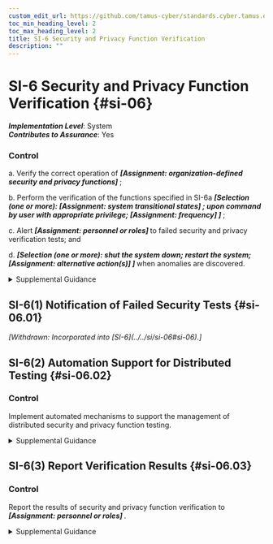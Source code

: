 ```yaml
---
custom_edit_url: https://github.com/tamus-cyber/standards.cyber.tamus.edu/tree/main/static/content/tamus.edu/TAMUS_profile.xml
toc_min_heading_level: 2
toc_max_heading_level: 2
title: SI-6 Security and Privacy Function Verification
description: ""
---
```


# SI-6 Security and Privacy Function Verification {#si-06}

_**Implementation Level**_: System\
_**Contributes to Assurance**_: Yes

### Control

a. Verify the correct operation of <strong> <em>[Assignment: organization-defined security and privacy functions]</em> </strong>;

b. Perform the verification of the functions specified in SI-6a <strong> <em>[Selection (one or more): <strong> <em>[Assignment: system transitional states]</em> </strong> ; upon command by user with appropriate privilege; <strong> <em>[Assignment: frequency]</em> </strong> ]</em> </strong>;

c. Alert <strong> <em>[Assignment: personnel or roles]</em> </strong> to failed security and privacy verification tests; and

d.  <strong> <em>[Selection (one or more): shut the system down; restart the system; <strong> <em>[Assignment: alternative action(s)]</em> </strong> ]</em> </strong> when anomalies are discovered.

<details>
  <summary>Supplemental Guidance</summary>

Transitional states for systems include system startup, restart, shutdown, and abort. System notifications include hardware indicator lights, electronic alerts to system administrators, and messages to local computer consoles. In contrast to security function verification, privacy function verification ensures that privacy functions operate as expected and are approved by the senior agency official for privacy or that privacy attributes are applied or used as expected.

</details>

## SI-6(1) Notification of Failed Security Tests {#si-06.01}

<prop xmlns="http://csrc.nist.gov/ns/oscal/1.0" name="status" value="withdrawn">
               <em>[Withdrawn: Incorporated into [SI-6](../../si/si-06#si-06).]</em>
            </prop>
            

## SI-6(2) Automation Support for Distributed Testing {#si-06.02}

### Control

Implement automated mechanisms to support the management of distributed security and privacy function testing.

<details>
  <summary>Supplemental Guidance</summary>

The use of automated mechanisms to support the management of distributed function testing helps to ensure the integrity, timeliness, completeness, and efficacy of such testing.

</details>

## SI-6(3) Report Verification Results {#si-06.03}

### Control

Report the results of security and privacy function verification to <strong> <em>[Assignment: personnel or roles]</em> </strong>.

<details>
  <summary>Supplemental Guidance</summary>

Organizational personnel with potential interest in the results of the verification of security and privacy functions include systems security officers, senior agency information security officers, and senior agency officials for privacy.

</details>

